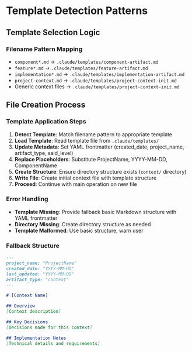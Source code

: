 # Template Detection Patterns

## Template Selection Logic

### Filename Pattern Mapping
- `component*.md` → `.claude/templates/component-artifact.md`
- `feature*.md` → `.claude/templates/feature-artifact.md`
- `implementation*.md` → `.claude/templates/implementation-artifact.md`
- `project-context.md` → `.claude/templates/project-context-init.md`
- Generic context files → `.claude/templates/project-context-init.md`

## File Creation Process

### Template Application Steps
1. **Detect Template**: Match filename pattern to appropriate template
2. **Load Template**: Read template file from `.claude/templates/`
3. **Update Metadata**: Set YAML frontmatter (created_date, project_name, artifact_type, said_level)
4. **Replace Placeholders**: Substitute ProjectName, YYYY-MM-DD, ComponentName
5. **Create Structure**: Ensure directory structure exists (`context/` directory)
6. **Write File**: Create initial context file with template structure
7. **Proceed**: Continue with main operation on new file

### Error Handling
- **Template Missing**: Provide fallback basic Markdown structure with YAML frontmatter
- **Directory Missing**: Create directory structure as needed
- **Template Malformed**: Use basic structure, warn user

### Fallback Structure
```markdown
---
project_name: "ProjectName"
created_date: "YYYY-MM-DD"
last_updated: "YYYY-MM-DD"
artifact_type: "context"
---

# [Context Name]

## Overview
[Context description]

## Key Decisions
[Decisions made for this context]

## Implementation Notes
[Technical details and requirements]
```